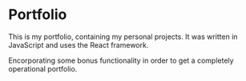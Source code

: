 # Portfolio

This is my portfolio, containing my personal projects. It was written in JavaScript and uses the React framework.

Encorporating some bonus functionality in order to get a completely operational portfolio.
